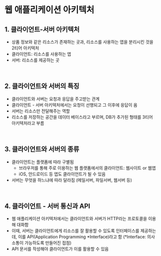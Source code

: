# 웹 애플리케이션 아키텍처

## 1. 클라이언트-서버 아키텍처

- 상품 정보와 같은 리소스가 존재하는 곳과, 리소스를 사용하는 앱을 분리시킨 것을 2티어 아키텍처
- 클라이언트: 리소스를 사용하는 앱
- 서버: 리소스를 제공하는 곳

<br/>

## 2. 클라이언트와 서버의 특징

- 클라이언트와 서버는 요청과 응답을 주고받는 관계
- 클라이언트 - 서버 아키텍처에서는 요청이 선행되고 그 이후에 응답이 옴
- 서버는 리소스만 전달해주는 역할
- 리소스를 저장하는 공간을 데이터 베이스라고 부르며, DB가 추가된 형태를 3티어 아키텍처라고 부름

<br/>

## 3. 클라이언트와 서버의 종류

- 클라이언트는 플랫폼에 따라 구별됨
  - 브라우저를 통해 주로 이용하는 웹 플랫폼에서의 클라이언트: 웹사이트 or 웹앱
  - iOS, 안드로이드 등 앱도 클라이언트가 될 수 있음
- 서버는 무엇을 하느냐에 따라 달라짐 (메일서버, 파일서버, 웹서버 등)

<br/>

## 4. 클라이언트 - 서버 통신과 API

- 웹 애플리케이션 아키텍처에서는 클라이언트와 서버가 HTTP라는 프로토콜을 이용해 대화함
- 이때, 서버는 클라이언트에게 리소스를 잘 활용할 수 있도록 인터페이스를 제공하는데, 이를 API(Application Programming *Interface)라고 함 (*Interface: 의사소통이 가능하도록 만들어진 접점)
- API 문서를 작성해야 클라이언트가 이를 활용할 수 있음
